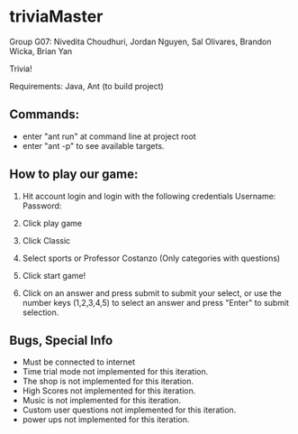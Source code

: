 triviaMaster
============
Group G07:
Nivedita Choudhuri, Jordan Nguyen, Sal Olivares, Brandon Wicka, Brian Yan

Trivia!

Requirements: Java, Ant (to build project)

## Commands:
- enter "ant run" at command line at project root
- enter "ant -p" to see available targets.

## How to play our game:
1) Hit account login and login with the following credentials
     Username:
     Password:

2) Click play game

3) Click Classic

4) Select sports or Professor Costanzo (Only categories with questions)

5) Click start game!

6) Click on an answer and press submit to submit your select, or use the number keys (1,2,3,4,5) to select an answer and press "Enter" to submit selection.

## Bugs, Special Info
- Must be connected to internet
- Time trial mode not implemented for this iteration.
- The shop is not implemented for this iteration.
- High Scores not implemented for this iteration.
- Music is not implemented for this iteration.
- Custom user questions not implemented for this iteration.
- power ups not implemented for this iteration.
